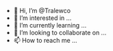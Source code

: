 - 👋 Hi, I’m @Tralewco
- 👀 I’m interested in ...
- 🌱 I’m currently learning ...
- 💞️ I’m looking to collaborate on ...
- 📫 How to reach me ...

<!---
Tralewco/Tralewco is a ✨ special ✨ repository because its `README.md` (this file) appears on your GitHub profile.
You can click the Preview link to take a look at your changes.
--->
